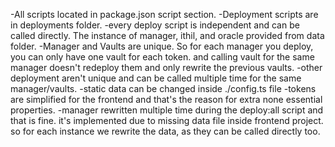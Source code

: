 -All scripts located in package.json script section.
-Deployment scripts are in deployments folder.
-every deploy script is independent and can be called directly. The instance of manager, ithil, and oracle provided from data folder.
-Manager and Vaults are unique. So for each manager you deploy, you can only have one vault for each token. and calling vault for the same manager doesn't redeploy them and only rewrite the previous vaults.
-other deployment aren't unique and can be called multiple time for the same manager/vaults.
-static data can be changed inside ./config.ts file
-tokens are simplified for the frontend and that's the reason for extra none essential properties.
-manager rewritten multiple time during the deploy:all script and that is fine. it's implemented due to missing data file inside frontend project. so for each instance we rewrite the data, as they can be called directly too.
